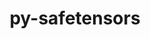 ---
title: "py-safetensors"
layout: cache
categories: [package, develop]
meta: {"versions": ["0.3.1"], "compilers": ["apple-clang@=14.0.0", "apple-clang@=14.0.3", "gcc@=11.3.0"], "oss": ["ubuntu22.04", "ventura"], "platforms": ["darwin", "linux"], "targets": ["aarch64", "x86_64_v3"], "stacks": ["ml-darwin-aarch64-mps", "ml-linux-x86_64-cpu", "ml-linux-x86_64-cuda", "root"], "num_specs": 7, "num_specs_by_stack": {"ml-darwin-aarch64-mps": 5, "root": 7, "ml-linux-x86_64-cuda": 2, "ml-linux-x86_64-cpu": 2}}
spec_details: [{"hash": "eadhqvr2p7i5newo273gl4c4xzu5oyji", "compiler": "apple-clang@=14.0.0", "versions": ["0.3.1"], "os": "ventura", "platform": "darwin", "target": "aarch64", "variants": ["build_system=python_pip"], "stacks": ["ml-darwin-aarch64-mps", "root"], "size": "-", "tarball": "https://binaries.spack.io/develop/build_cache/darwin-ventura-aarch64/apple-clang-14.0.0/py-safetensors-0.3.1/darwin-ventura-aarch64-apple-clang-14.0.0-py-safetensors-0.3.1-eadhqvr2p7i5newo273gl4c4xzu5oyji.spack"}, {"hash": "y5yx66couwjpsdiep7jbo5oavjowpm6m", "compiler": "apple-clang@=14.0.0", "versions": ["0.3.1"], "os": "ventura", "platform": "darwin", "target": "aarch64", "variants": ["build_system=python_pip"], "stacks": ["ml-darwin-aarch64-mps", "root"], "size": "-", "tarball": "https://binaries.spack.io/develop/build_cache/darwin-ventura-aarch64/apple-clang-14.0.0/py-safetensors-0.3.1/darwin-ventura-aarch64-apple-clang-14.0.0-py-safetensors-0.3.1-y5yx66couwjpsdiep7jbo5oavjowpm6m.spack"}, {"hash": "6gwmzuz4sabavgsn35dew3dox4jrm4tg", "compiler": "apple-clang@=14.0.0", "versions": ["0.3.1"], "os": "ventura", "platform": "darwin", "target": "aarch64", "variants": ["build_system=python_pip"], "stacks": ["ml-darwin-aarch64-mps", "root"], "size": "-", "tarball": "https://binaries.spack.io/develop/build_cache/darwin-ventura-aarch64/apple-clang-14.0.0/py-safetensors-0.3.1/darwin-ventura-aarch64-apple-clang-14.0.0-py-safetensors-0.3.1-6gwmzuz4sabavgsn35dew3dox4jrm4tg.spack"}, {"hash": "cv34u2zkattqnisbhr3hlabjus3736sq", "compiler": "apple-clang@=14.0.3", "versions": ["0.3.1"], "os": "ventura", "platform": "darwin", "target": "aarch64", "variants": ["build_system=python_pip"], "stacks": ["ml-darwin-aarch64-mps", "root"], "size": "-", "tarball": "https://binaries.spack.io/develop/build_cache/darwin-ventura-aarch64/apple-clang-14.0.3/py-safetensors-0.3.1/darwin-ventura-aarch64-apple-clang-14.0.3-py-safetensors-0.3.1-cv34u2zkattqnisbhr3hlabjus3736sq.spack"}, {"hash": "wtqodaoroonzfvk7ph6fx7dv4y3v2wgd", "compiler": "apple-clang@=14.0.3", "versions": ["0.3.1"], "os": "ventura", "platform": "darwin", "target": "aarch64", "variants": ["build_system=python_pip"], "stacks": ["ml-darwin-aarch64-mps", "root"], "size": "-", "tarball": "https://binaries.spack.io/develop/build_cache/darwin-ventura-aarch64/apple-clang-14.0.3/py-safetensors-0.3.1/darwin-ventura-aarch64-apple-clang-14.0.3-py-safetensors-0.3.1-wtqodaoroonzfvk7ph6fx7dv4y3v2wgd.spack"}, {"hash": "6o44axkx4irksdl7kqjidmiqijfor4fo", "compiler": "gcc@=11.3.0", "versions": ["0.3.1"], "os": "ubuntu22.04", "platform": "linux", "target": "x86_64_v3", "variants": ["build_system=python_pip"], "stacks": ["ml-linux-x86_64-cuda", "ml-linux-x86_64-cpu", "root"], "size": "-", "tarball": "https://binaries.spack.io/develop/build_cache/linux-ubuntu22.04-x86_64_v3/gcc-11.3.0/py-safetensors-0.3.1/linux-ubuntu22.04-x86_64_v3-gcc-11.3.0-py-safetensors-0.3.1-6o44axkx4irksdl7kqjidmiqijfor4fo.spack"}, {"hash": "onwsgwt7rks3zqw5vddfmxumq4o6lqxa", "compiler": "gcc@=11.3.0", "versions": ["0.3.1"], "os": "ubuntu22.04", "platform": "linux", "target": "x86_64_v3", "variants": ["build_system=python_pip"], "stacks": ["ml-linux-x86_64-cuda", "ml-linux-x86_64-cpu", "root"], "size": "-", "tarball": "https://binaries.spack.io/develop/build_cache/linux-ubuntu22.04-x86_64_v3/gcc-11.3.0/py-safetensors-0.3.1/linux-ubuntu22.04-x86_64_v3-gcc-11.3.0-py-safetensors-0.3.1-onwsgwt7rks3zqw5vddfmxumq4o6lqxa.spack"}]
---